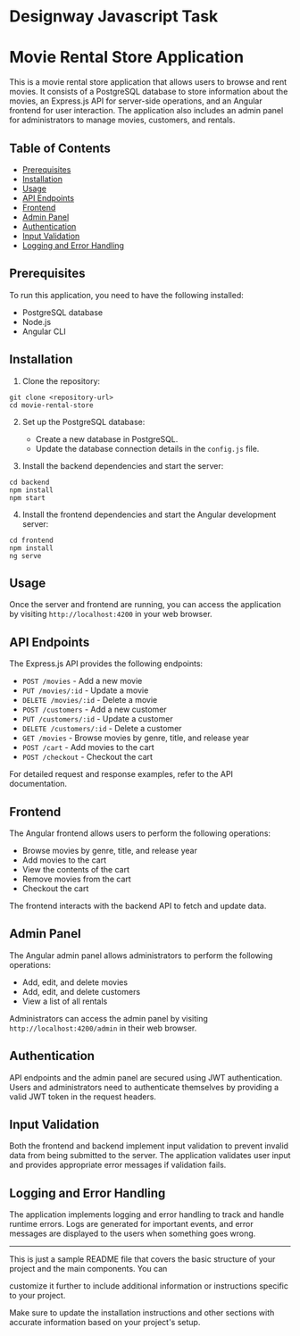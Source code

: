 # Designway Javascript Task

# Movie Rental Store Application

This is a movie rental store application that allows users to browse and rent movies. It consists of a PostgreSQL database to store information about the movies, an Express.js API for server-side operations, and an Angular frontend for user interaction. The application also includes an admin panel for administrators to manage movies, customers, and rentals.

## Table of Contents

- [Prerequisites](#prerequisites)
- [Installation](#installation)
- [Usage](#usage)
- [API Endpoints](#api-endpoints)
- [Frontend](#frontend)
- [Admin Panel](#admin-panel)
- [Authentication](#authentication)
- [Input Validation](#input-validation)
- [Logging and Error Handling](#logging-and-error-handling)

## Prerequisites

To run this application, you need to have the following installed:

- PostgreSQL database
- Node.js
- Angular CLI

## Installation

1. Clone the repository:

```
git clone <repository-url>
cd movie-rental-store
```

2. Set up the PostgreSQL database:

   - Create a new database in PostgreSQL.
   - Update the database connection details in the `config.js` file.

3. Install the backend dependencies and start the server:

```
cd backend
npm install
npm start
```

4. Install the frontend dependencies and start the Angular development server:

```
cd frontend
npm install
ng serve
```

## Usage

Once the server and frontend are running, you can access the application by visiting `http://localhost:4200` in your web browser.

## API Endpoints

The Express.js API provides the following endpoints:

- `POST /movies` - Add a new movie
- `PUT /movies/:id` - Update a movie
- `DELETE /movies/:id` - Delete a movie
- `POST /customers` - Add a new customer
- `PUT /customers/:id` - Update a customer
- `DELETE /customers/:id` - Delete a customer
- `GET /movies` - Browse movies by genre, title, and release year
- `POST /cart` - Add movies to the cart
- `POST /checkout` - Checkout the cart

For detailed request and response examples, refer to the API documentation.

## Frontend

The Angular frontend allows users to perform the following operations:

- Browse movies by genre, title, and release year
- Add movies to the cart
- View the contents of the cart
- Remove movies from the cart
- Checkout the cart

The frontend interacts with the backend API to fetch and update data.

## Admin Panel

The Angular admin panel allows administrators to perform the following operations:

- Add, edit, and delete movies
- Add, edit, and delete customers
- View a list of all rentals

Administrators can access the admin panel by visiting `http://localhost:4200/admin` in their web browser.

## Authentication

API endpoints and the admin panel are secured using JWT authentication. Users and administrators need to authenticate themselves by providing a valid JWT token in the request headers.

## Input Validation

Both the frontend and backend implement input validation to prevent invalid data from being submitted to the server. The application validates user input and provides appropriate error messages if validation fails.

## Logging and Error Handling

The application implements logging and error handling to track and handle runtime errors. Logs are generated for important events, and error messages are displayed to the users when something goes wrong.

---

This is just a sample README file that covers the basic structure of your project and the main components. You can

 customize it further to include additional information or instructions specific to your project.

Make sure to update the installation instructions and other sections with accurate information based on your project's setup.
